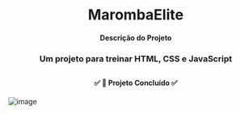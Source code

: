 <h1 align="center">MarombaElite</h1>

<h4 align="center"> 
	Descrição do Projeto
</h4>
 <h3 align="center">Um projeto para treinar HTML, CSS e JavaScript</h3> 

 ##

<h4 align="center"> 
	✅ 🚀 Projeto Concluído ✅
</h4>

![image](https://github.com/RyanBr3/Maromba-Elite/assets/114827711/ae519299-86ba-474a-98ea-0e61acb30581)

